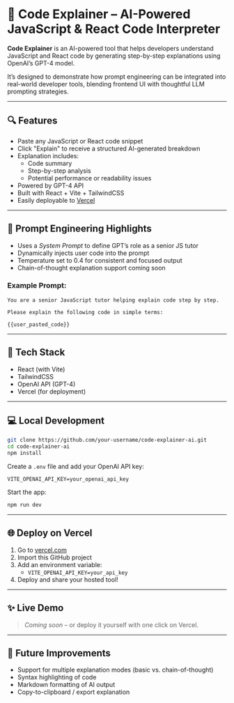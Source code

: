 # 🧠 Code Explainer – AI-Powered JavaScript & React Code Interpreter

**Code Explainer** is an AI-powered tool that helps developers understand JavaScript and React code by generating step-by-step explanations using OpenAI’s GPT-4 model.

It’s designed to demonstrate how prompt engineering can be integrated into real-world developer tools, blending frontend UI with thoughtful LLM prompting strategies.

---

## 🔍 Features

- Paste any JavaScript or React code snippet  
- Click "Explain" to receive a structured AI-generated breakdown  
- Explanation includes:
  - Code summary
  - Step-by-step analysis
  - Potential performance or readability issues  
- Powered by GPT-4 API  
- Built with React + Vite + TailwindCSS  
- Easily deployable to [Vercel](https://vercel.com)

---

## 🧠 Prompt Engineering Highlights

- Uses a *System Prompt* to define GPT’s role as a senior JS tutor
- Dynamically injects user code into the prompt
- Temperature set to 0.4 for consistent and focused output
- Chain-of-thought explanation support coming soon

### Example Prompt:

```
You are a senior JavaScript tutor helping explain code step by step.

Please explain the following code in simple terms:

{{user_pasted_code}}
```

---

## 🚀 Tech Stack

- React (with Vite)
- TailwindCSS
- OpenAI API (GPT-4)
- Vercel (for deployment)

---

## 💻 Local Development

```bash
git clone https://github.com/your-username/code-explainer-ai.git
cd code-explainer-ai
npm install
```

Create a `.env` file and add your OpenAI API key:

```env
VITE_OPENAI_API_KEY=your_openai_api_key
```

Start the app:

```bash
npm run dev
```

---

## 🌐 Deploy on Vercel

1. Go to [vercel.com](https://vercel.com)
2. Import this GitHub project
3. Add an environment variable:
   - `VITE_OPENAI_API_KEY=your_api_key`
4. Deploy and share your hosted tool!

---

## ✨ Live Demo

> _Coming soon_ – or deploy it yourself with one click on Vercel.

---

## 📌 Future Improvements

- Support for multiple explanation modes (basic vs. chain-of-thought)
- Syntax highlighting of code
- Markdown formatting of AI output
- Copy-to-clipboard / export explanation